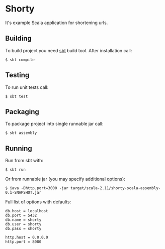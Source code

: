 # Shorty

It's example Scala application for shortening urls.

## Building

To build project you need [sbt](http://www.scala-sbt.org/) build tool. After installation call:

```
$ sbt compile
```

## Testing

To run unit tests call:

```
$ sbt test
```

## Packaging

To package project into single runnable jar call:

```
$ sbt assembly
```

## Running

Run from sbt with:

```
$ sbt run
```

Or from runnable jar (you may specify additional options):

```
$ java -Dhttp.port=3000 -jar target/scala-2.11/shorty-scala-assembly-0.1-SNAPSHOT.jar
```

Full list of options with defaults:

```
db.host = localhost
db.port = 5432
db.name = shorty
db.user = shorty
db.pass = shorty

http.host = 0.0.0.0
http.port = 8080
```

